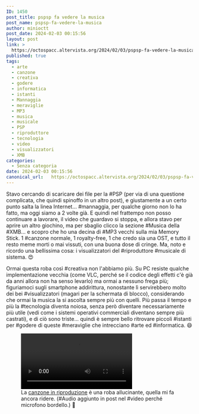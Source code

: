 ```yaml
---
ID: 1450
post_title: pspsp fa vedere la musica
post_name: pspsp-fa-vedere-la-musica
author: minioctt
post_date: 2024-02-03 00:15:56
layout: post
link: >
  https://octospacc.altervista.org/2024/02/03/pspsp-fa-vedere-la-musica/
published: true
tags:
  - arte
  - canzone
  - creativa
  - godere
  - informatica
  - istanti
  - Mannaggia
  - meraviglie
  - MP3
  - musica
  - musicale
  - PSP
  - riproduttore
  - tecnologia
  - video
  - visualizzatori
  - XMB
categories:
  - Senza categoria
date: 2024-02-03 00:15:56
canonical_url:   https://octospacc.altervista.org/2024/02/03/pspsp-fa-vedere-la-musica/
---
```

<!-- wp:paragraph -->
<p>Stavo cercando di scaricare dei file per la #PSP (per via di una questione complicata, che quindi spinoffo in un altro post), e giustamente a un certo punto salta la linea Internet... #mannaggia, per qualche giorno non lo ha fatto, ma oggi siamo a 2 volte già. E quindi nel frattempo non posso continuare a lavorare, il video che guardavo si stoppa, e allora stavo per aprire un altro giochino, ma per sbaglio clicco la sezione #Musica della #XMB... e scopro che ho una decina di #MP3 vecchi sulla mia Memory Stick. 1 #canzone normale, 1 royalty-free, 1 che credo sia una OST, e tutto il resto meme morti o mai vissuti, con una buona dose di cringe. Ma, noto e ricordo una bellissima cosa: i visualizzatori del #riproduttore #musicale di sistema. 😍️</p>
<!-- /wp:paragraph -->

<!-- wp:paragraph -->
<p>Ormai questa roba così #creativa non l'abbiamo più. Su PC resiste qualche implementazione vecchia (come VLC, perché se il codice degli effetti c'è già da anni allora non ha senso levarlo) ma ormai a nessuno frega più; figuriamoci sugli smartphone addirittura, nonostante lì servirebbero molto dei bei #visualizzatori (magari per la schermata di blocco), considerando che ormai la musica la si ascolta sempre più con quelli. Più passa il tempo e più la #tecnologia diventa noiosa, senza però diventare necessariamente più utile (vedi come i sistemi operativi commerciali diventano sempre più castrati), e di ciò sono triste... quindi è sempre bello ritrovare piccoli #istanti per #godere di queste #meraviglie che intrecciano #arte ed #informatica. 😄️</p>
<!-- /wp:paragraph -->

<!-- wp:paragraph -->
<p></p>
<!-- /wp:paragraph -->

<!-- wp:video {"id":1452} -->
<figure class="wp-block-video"><video controls src="{{site.cdnurl}}/assets/uploads/2024/02/psp.mp4"></video><figcaption class="wp-element-caption">La <a href="https://youtu.be/JRV0SGOhEoM">canzone in riproduzione</a> è una roba allucinante, quella mi fa ancora ridere. (#Audio aggiunto in post nel #video perché microfono bordello.) 🗿️</figcaption></figure>
<!-- /wp:video -->